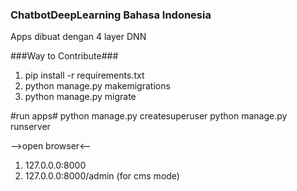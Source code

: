 ### ChatbotDeepLearning Bahasa Indonesia ###
Apps dibuat dengan 4 layer DNN

###Way to Contribute###
1. pip install -r requirements.txt
2. python manage.py makemigrations
3. python manage.py migrate

#run apps#
python manage.py createsuperuser
python manage.py runserver

-->open browser<--
1. 127.0.0.0:8000
2. 127.0.0.0:8000/admin (for cms mode)
